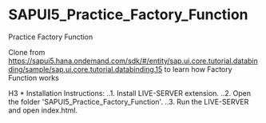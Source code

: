 # SAPUI5_Practice_Factory_Function
Practice Factory Function

Clone from https://sapui5.hana.ondemand.com/sdk/#/entity/sap.ui.core.tutorial.databinding/sample/sap.ui.core.tutorial.databinding.15 to learn how Factory Function works

H3 * Installation Instructions:
..1. Install LIVE-SERVER extension.
..2. Open the folder 'SAPUI5_Practice_Factory_Function'.
..3. Run the LIVE-SERVER and open index.html.
